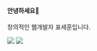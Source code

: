 #### 안녕하세요👋
창의적인 웹개발자 표세훈입니다.

<img src="https://img.shields.io/badge/HTML5-yellow?style=flat&logo=appveyor&logo=HTML5&logoColor=E34F26"/>
<img src="https://img.shields.io/badge/Scss-green?style=flat&logo=Sass&logoColor=CC6699"/>
